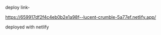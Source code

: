 deploy link-

https://659917df2f4c4eb0b2e1a98f--lucent-crumble-5a77ef.netlify.app/

deployed with netlify